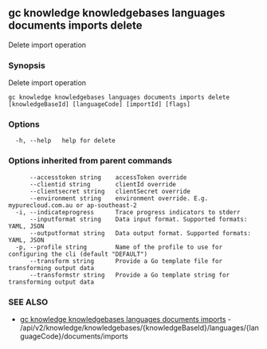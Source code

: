 ## gc knowledge knowledgebases languages documents imports delete

Delete import operation

### Synopsis

Delete import operation

```
gc knowledge knowledgebases languages documents imports delete [knowledgeBaseId] [languageCode] [importId] [flags]
```

### Options

```
  -h, --help   help for delete
```

### Options inherited from parent commands

```
      --accesstoken string    accessToken override
      --clientid string       clientId override
      --clientsecret string   clientSecret override
      --environment string    environment override. E.g. mypurecloud.com.au or ap-southeast-2
  -i, --indicateprogress      Trace progress indicators to stderr
      --inputformat string    Data input format. Supported formats: YAML, JSON
      --outputformat string   Data output format. Supported formats: YAML, JSON
  -p, --profile string        Name of the profile to use for configuring the cli (default "DEFAULT")
      --transform string      Provide a Go template file for transforming output data
      --transformstr string   Provide a Go template string for transforming output data
```

### SEE ALSO

* [gc knowledge knowledgebases languages documents imports](gc_knowledge_knowledgebases_languages_documents_imports.html)	 - /api/v2/knowledge/knowledgebases/{knowledgeBaseId}/languages/{languageCode}/documents/imports


